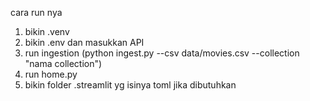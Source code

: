 cara run nya
1. bikin .venv
2. bikin .env dan masukkan API
3. run ingestion (python ingest.py --csv data/movies.csv --collection "nama collection")
4. run home.py
5. bikin folder .streamlit yg isinya toml jika dibutuhkan
